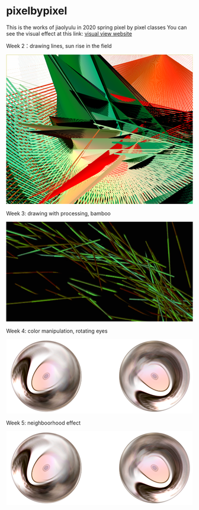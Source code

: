 # pixelbypixel
This is the works of jiaolyulu in 2020 spring pixel by pixel classes
You can see the visual effect at this link: [visual view website](https://jiaolyuluwebsite.netlify.com/course/pixel/)


Week 2：drawing lines, sun rise in the field

![week2](https://github.com/jiaolyulu/pixelbypixel/blob/master/images/2.png)


Week 3: drawing with processing, bamboo

![week3](https://github.com/jiaolyulu/pixelbypixel/blob/master/images/3.png)


Week 4: color manipulation, rotating eyes

![week4](https://github.com/jiaolyulu/pixelbypixel/blob/master/images/4.png)


Week 5: neighboorhood effect

![week5](https://github.com/jiaolyulu/pixelbypixel/blob/master/images/4.png)
